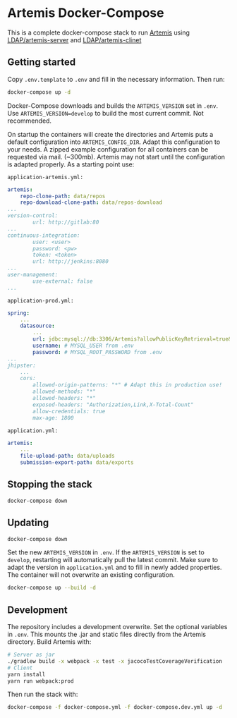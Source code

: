 # Artemis Docker-Compose

This is a complete docker-compose stack to run [Artemis](https://github.com/ls1intum/Artemis)
using [LDAP/artemis-server](https://github.com/LDAP/docker-artemis-server) and [LDAP/artemis-clinet](https://github.com/LDAP/docker-artemis-client)

## Getting started

Copy `.env.template` to `.env` and fill in the necessary information. Then run:

```bash
docker-compose up -d
```

Docker-Compose downloads and builds the `ARTEMIS_VERSION` set in `.env`. Use `ARTEMIS_VERSION=develop` to build the most current commit. Not recommended.

On startup the containers will create the directories and Artemis puts a default configuration into `ARTEMIS_CONFIG_DIR`.
Adapt this configuration to your needs. A zipped example configuration for all containers can be requested via mail. (~300mb).
Artemis may not start until the configuration is adapted properly. As a starting point use:

`application-artemis.yml:`
```YAML
artemis:
    repo-clone-path: data/repos
    repo-download-clone-path: data/repos-download 
...
version-control:
        url: http://gitlab:80
...
continuous-integration:
        user: <user>
        password: <pw>
        token: <token>
        url: http://jenkins:8080
...
user-management:
        use-external: false
...
```

`application-prod.yml:`
```YAML
spring:
    ...
    datasource:
        ...
        url: jdbc:mysql://db:3306/Artemis?allowPublicKeyRetrieval=true&createDatabaseIfNotExist=true&useUnicode=true&characterEncoding=utf8&useSSL=false&u
        username: # MYSQL_USER from .env
        password: # MYSQL_ROOT_PASSWORD from .env
...
jhipster:
    ...
    cors:
        allowed-origin-patterns: "*" # Adapt this in production use!
        allowed-methods: "*"
        allowed-headers: "*"
        exposed-headers: "Authorization,Link,X-Total-Count"
        allow-credentials: true
        max-age: 1800
```

`application.yml:`
```YAML
artemis:
    ...
    file-upload-path: data/uploads
    submission-export-path: data/exports
```

## Stopping the stack
```bash
docker-compose down
```

## Updating
```bash
docker-compose down
```
Set the new `ARTEMIS_VERSION` in `.env`. If the `ARTEMIS_VERSION` is set to `develop`, restarting will automatically pull the latest commit.
Make sure to adapt the version in `application.yml` and to fill in newly added properties. The container will not overwrite an existing configuration.

```bash
docker-compose up --build -d
```

## Development
The repository includes a development overwrite. Set the optional variables in `.env`.
This mounts the .jar and static files directly from the Artemis directory. Build Artemis with:
```bash
# Server as jar
./gradlew build -x webpack -x test -x jacocoTestCoverageVerification
# Client
yarn install
yarn run webpack:prod
```
Then run the stack with:
```bash
docker-compose -f docker-compose.yml -f docker-compose.dev.yml up -d
```